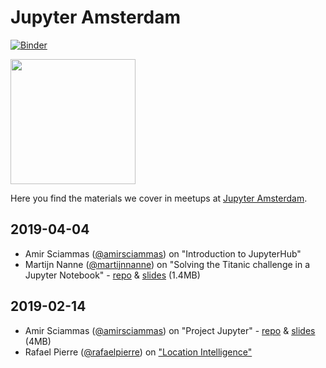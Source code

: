 # Jupyter Amsterdam

[![Binder](https://mybinder.org/badge_logo.svg)](https://mybinder.org/v2/gh/jupyter-amsterdam-meetup/meetups/master)

<img src="https://raw.githubusercontent.com/jupyter-amsterdam-meetup/meetups/master/static/meetup_small.png" width="200" >

Here you find the materials we cover in meetups at [Jupyter Amsterdam](https://www.meetup.com/Jupyter-Amsterdam/).

## 2019-04-04

- Amir Sciammas ([@amirsciammas](https://github.com/amirsciammas)) on "Introduction to JupyterHub"
- Martijn Nanne ([@martijnnanne](https://github.com/martijnnanne)) on "Solving the Titanic challenge in a Jupyter Notebook" - [repo](https://github.com/jupyter-amsterdam-meetup/meetups/tree/master/2019-04-04/workshop-jupyter-meetup) & [slides](https://github.com/jupyter-amsterdam-meetup/meetups/raw/master/2019-04-04/workshop-jupyter-meetup/Jupyter%20meetup%202019-4-3.pptx) (1.4MB)

## 2019-02-14

- Amir Sciammas ([@amirsciammas](https://github.com/amirsciammas)) on "Project Jupyter" - [repo](https://github.com/amirsciammas/JupyterAmsterdamMeetup) & [slides](https://github.com/amirsciammas/JupyterAmsterdamMeetup/raw/master/Amir%20Sciammas%20-%20Meetup%20Feb%2014%202019.pdf) (4MB)
- Rafael Pierre ([@rafaelpierre](https://github.com/rafaelpierre)) on ["Location Intelligence"](https://github.com/rafaelpierre/JupyterAMS)
